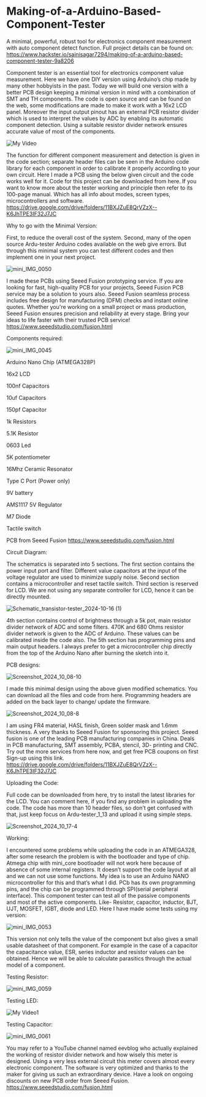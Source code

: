 # Making-of-a-Arduino-Based-Component-Tester
A minimal, powerful, robust tool for electronics component measurement with auto component detect function.
Full project details can be found on: https://www.hackster.io/sainisagar7294/making-of-a-arduino-based-component-tester-9a8206

Component tester is an essential tool for electronics component value measurement. Here we have one DIY version using Arduino’s chip made by many other hobbyists in the past. Today we will build one version with a better PCB design keeping a minimal version in mind with a combination of SMT and TH components. The code is open source and can be found on the web, some modifications are made to make it work with a 16x2 LCD panel. Moreover the input output pinout has an external PCB resistor divider which is used to interpret the values by ADC by enabling its automatic component detection. Using a suitable resistor divider network ensures accurate value of most of the components.

![My Video](https://github.com/user-attachments/assets/b8ae5170-4164-4c63-9918-196c21350a3e)

The function for different component measurement and detection is given in the code section; separate header files can be seen in the Arduino code library for each component in order to calibrate it properly according to your own circuit. Here I made a PCB using the below given circuit and the code works well for it. Code for this project can be downloaded from here. If you want to know more about the tester working and principle then refer to its 100-page manual. Which has all info about modes, screen types, microcontrollers and software.
https://drive.google.com/drive/folders/11BXJZuE8QrVZzX--K6JhTPE3IF32J7JC

Why to go with the Minimal Version:

First, to reduce the overall cost of the system. Second, many of the open source Ardu-tester Arduino codes available on the web give errors. But through this minimal system you can test different codes and then implement one in your next project.

![mini_IMG_0050](https://github.com/user-attachments/assets/fdcb0143-c83e-461d-93dd-d987e0c79e26)

I made these PCBs using Seeed Fusion prototyping service. If you are looking for fast, high-quality PCB for your projects, Seeed Fusion PCB service may be a solution to yours also.  Seeed Fusion seamless process includes free design for manufacturing (DFM) checks and instant online quotes. Whether you're working on a small project or mass production, Seeed Fusion ensures precision and reliability at every stage. Bring your ideas to life faster with their trusted PCB service!
https://www.seeedstudio.com/fusion.html

Components required:

![mini_IMG_0045](https://github.com/user-attachments/assets/667b300b-751e-4dbc-ada5-5d87c3e6b5c0)

Arduino Nano Chip (ATMEGA328P)

16x2 LCD

100nf Capacitors

10uf Capacitors

150pf Capacitor

1k Resistors

5.1K Resistor

0603 Led

5K potentiometer

16Mhz Ceramic Resonator

Type C Port (Power only)

9V battery

AMS1117 5V Regulator

M7 Diode

Tactile switch

PCB from Seeed Fusion
https://www.seeedstudio.com/fusion.html

Circuit Diagram:

The schematics is separated into 5 sections. The first section contains the power input port and filter. Different value capacitors at the input of the voltage regulator are used to minimize supply noise. Second section contains a microcontroller and reset tactile switch. Third section is reserved for LCD. We are not using any separate controller for LCD, hence it can be directly mounted.

![Schematic_transistor-tester_2024-10-16 (1)](https://github.com/user-attachments/assets/ccb9884e-6da2-4341-9a40-5f9204673004)

4th section contains control of brightness through a 5k pot, main resistor divider network of ADC and some filters. 470K and 680 Ohms resistor divider network is given to the ADC of Arduino. These values can be calibrated inside the code also. The 5th section has programming pins and main output headers. I always prefer to get a microcontroller chip directly from the top of the Arduino Nano after burning the sketch into it.

PCB designs:

![Screenshot_2024_10_08-10](https://github.com/user-attachments/assets/889e91ec-0d9a-475b-878d-5144305da99d)

I made this minimal design using the above given modified schematics. You can download all the files and code from here. Programming headers are added on the back layer to change/ update the firmware.

![Screenshot_2024_10_08-8](https://github.com/user-attachments/assets/0b67d2e3-4c86-4505-8284-b0b35130324b)

I am using FR4 material, HASL finish, Green solder mask and 1.6mm thickness. A very thanks to Seeed Fusion for sponsoring this project. Seeed fusion is one of the leading PCB manufacturing companies in China. Deals in PCB manufacturing, SMT assembly, PCBA, stencil, 3D- printing and CNC. Try out the more services from here now, and get free PCB coupons on first Sign-up using this link.
https://drive.google.com/drive/folders/11BXJZuE8QrVZzX--K6JhTPE3IF32J7JC

Uploading the Code:

Full code can be downloaded from here, try to install the latest libraries for the LCD. You can comment here, if you find any problem in uploading the code. The code has more than 10 header files, so don’t get confused with that, just keep focus on Ardu-tester_1_13 and upload it using simple steps.

![Screenshot_2024_10_17-4](https://github.com/user-attachments/assets/ac9e8eae-1f77-4b07-ad43-bd451e7a8edc)


Working:

I encountered some problems while uploading the code in an ATMEGA328, after some research the problem is with the bootloader and type of chip. Atmega chip with mini_core bootloader will not work here because of absence of some internal registers. It doesn’t support the code layout at all and we can not use some functions. My idea is to use an Arduino NANO microcontroller for this and that’s what I did. PCb has its own programming pins, and the chip can be programmed through SPI(serial peripheral interface). This component tester can test all of the passive components and most of the active components. Like- Resistor, capacitor, inductor, BJT, UJT, MOSFET, IGBT, diode and LED. Here I have made some tests using my version:

![mini_IMG_0053](https://github.com/user-attachments/assets/6a91566a-df37-47a2-974b-b86fd36a4a4d)

This version not only tells the value of the component but also gives a small usable datasheet of that component. For example in the case of a capacitor the capacitance value, ESR, series inductor and resistor values can be obtained. Hence we will be able to calculate parasitics through the actual model of a component.

Testing Resistor:

![mini_IMG_0059](https://github.com/user-attachments/assets/b0dbb0bf-77db-40d0-9263-eca18071b8b2)

Testing LED:

![My Video1](https://github.com/user-attachments/assets/342c402c-6ebf-45a3-aa04-74e60363b423)

Testing Capacitor:

![mini_IMG_0061](https://github.com/user-attachments/assets/0a83e49f-aab4-411d-aec7-dbf7201121aa)

You may refer to a YouTube channel named eevblog who actually explained the working of resistor divider network and how wisely this meter is designed. Using a very less external circuit this meter covers almost every electronic component. The software is very optimized and thanks to the maker for giving us such an extraordinary device. Have a look on ongoing discounts on new PCB order from Seeed Fusion.
https://www.seeedstudio.com/fusion.html
